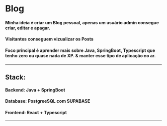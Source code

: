 # Blog
#### Minha ideia é criar um Blog pessoal, apenas um usuário admin consegue criar, editar e apagar.
#### Visitantes conseguem vizualizar os Posts
#### Foco principal é aprender mais sobre Java, SpringBoot, Typescript que tenho zero ou quase nada de XP. & manter esse tipo de aplicação no ar.
***
## Stack:
#### Backend: Java + SpringBoot
#### Database: PostgreeSQL com SUPABASE
#### Frontend: React + Typescript

***

